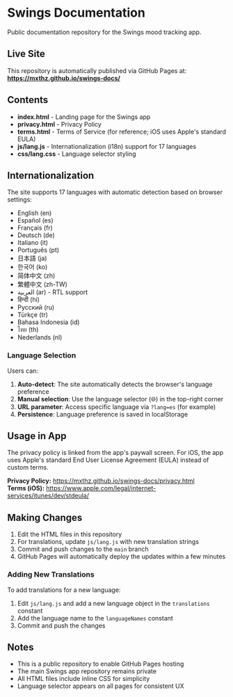 # Swings Documentation

Public documentation repository for the Swings mood tracking app.

## Live Site

This repository is automatically published via GitHub Pages at:
**https://mxthz.github.io/swings-docs/**

## Contents

- **index.html** - Landing page for the Swings app
- **privacy.html** - Privacy Policy
- **terms.html** - Terms of Service (for reference; iOS uses Apple's standard EULA)
- **js/lang.js** - Internationalization (i18n) support for 17 languages
- **css/lang.css** - Language selector styling

## Internationalization

The site supports 17 languages with automatic detection based on browser settings:

- English (en)
- Español (es)
- Français (fr)
- Deutsch (de)
- Italiano (it)
- Português (pt)
- 日本語 (ja)
- 한국어 (ko)
- 简体中文 (zh)
- 繁體中文 (zh-TW)
- العربية (ar) - RTL support
- हिन्दी (hi)
- Русский (ru)
- Türkçe (tr)
- Bahasa Indonesia (id)
- ไทย (th)
- Nederlands (nl)

### Language Selection

Users can:
1. **Auto-detect**: The site automatically detects the browser's language preference
2. **Manual selection**: Use the language selector (🌐) in the top-right corner
3. **URL parameter**: Access specific language via `?lang=es` (for example)
4. **Persistence**: Language preference is saved in localStorage

## Usage in App

The privacy policy is linked from the app's paywall screen. For iOS, the app uses Apple's standard End User License Agreement (EULA) instead of custom terms.

**Privacy Policy:** https://mxthz.github.io/swings-docs/privacy.html  
**Terms (iOS):** https://www.apple.com/legal/internet-services/itunes/dev/stdeula/

## Making Changes

1. Edit the HTML files in this repository
2. For translations, update `js/lang.js` with new translation strings
3. Commit and push changes to the `main` branch
4. GitHub Pages will automatically deploy the updates within a few minutes

### Adding New Translations

To add translations for a new language:

1. Edit `js/lang.js` and add a new language object in the `translations` constant
2. Add the language name to the `languageNames` constant
3. Commit and push the changes

## Notes

- This is a public repository to enable GitHub Pages hosting
- The main Swings app repository remains private
- All HTML files include inline CSS for simplicity
- Language selector appears on all pages for consistent UX

